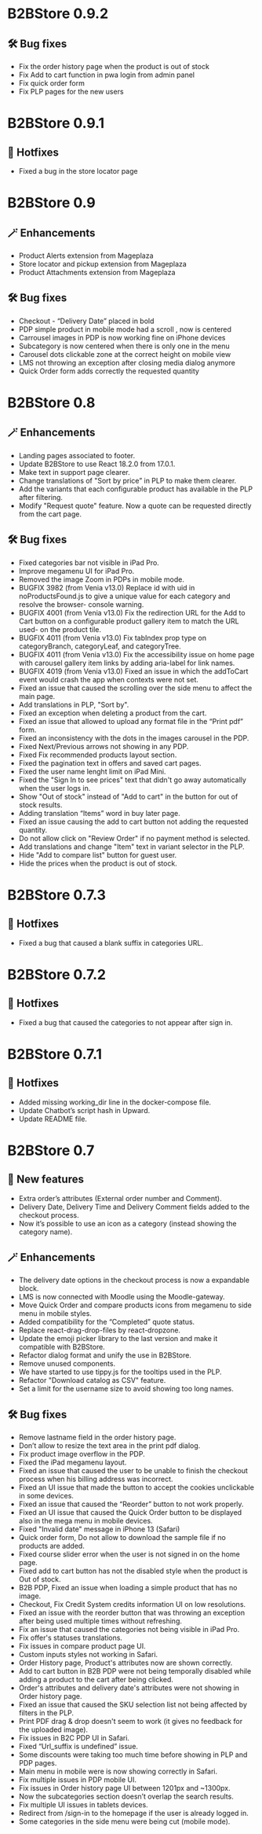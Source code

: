 # B2BStore 0.9.2
## 🛠 Bug fixes 
  - Fix the order history page when the product is out of stock
  - Fix Add to cart function in pwa login from admin panel
  - Fix quick order form
  - Fix PLP pages for the new users

# B2BStore 0.9.1
## 🚨 Hotfixes  
  - Fixed a bug in the store locator page

# B2BStore 0.9
## 🪄 Enhancements
  - Product Alerts extension from Mageplaza
  - Store locator and pickup extension from Mageplaza 
  - Product Attachments extension from Mageplaza
## 🛠 Bug fixes
  - Checkout - “Delivery Date” placed in bold
  - PDP simple product in mobile mode had a scroll , now is centered
  - Carrousel images in PDP is now working fine on iPhone devices
  - Subcategory is now centered when there is only one in the menu
  - Carousel dots clickable zone at the correct height on mobile view
  - LMS not throwing an exception after closing media dialog anymore
  - Quick Order form adds correctly the requested quantity

# B2BStore 0.8
## 🪄 Enhancements
  - Landing pages associated to footer.
  - Update B2BStore to use React 18.2.0 from 17.0.1.
  - Make text in support page clearer.
  - Change translations of "Sort by price” in PLP to make them clearer.
  - Add the variants that each configurable product has available in the PLP after filtering.
  - Modify "Request quote" feature. Now a quote can be requested directly from the cart page.

## 🛠 Bug fixes
  - Fixed categories bar not visible in iPad Pro.
  - Improve megamenu UI for iPad Pro.
  - Removed the image Zoom in PDPs in mobile mode.
  - BUGFIX 3982 (from Venia v13.0) Replace id with uid in noProductsFound.js to give a unique value for each category and resolve the browser- console warning.
  - BUGFIX 4001 (from Venia v13.0) Fix the redirection URL for the Add to Cart button on a configurable product gallery item to match the URL used- on the product tile.
  - BUGFIX 4011 (from Venia v13.0) Fix tabIndex prop type on categoryBranch, categoryLeaf, and categoryTree.
  - BUGFIX 4011 (from Venia v13.0) Fix the accessibility issue on home page with carousel gallery item links by adding aria-label for link names.
  - BUGFIX 4019 (from Venia v13.0) Fixed an issue in which the addToCart event would crash the app when contexts were not set.
  - Fixed an issue that caused the scrolling over the side menu to affect the main page.
  - Add translations in PLP, "Sort by".
  - Fixed an exception when deleting a product from the cart.
  - Fixed an issue that allowed to upload any format file in the “Print pdf” form.
  - Fixed an inconsistency with the dots in the images carousel in the PDP.
  - Fixed Next/Previous arrows not showing in any PDP.
  - Fixed Fix recommended products layout section.
  - Fixed the pagination text in offers and saved cart pages.
  - Fixed the user name lenght limit on iPad Mini.
  - Fixed the "Sign In to see prices" text that didn't go away automatically when the user logs in.
  - Show "Out of stock" instead of "Add to cart" in the button for out of stock results.
  - Adding translation “Items” word in buy later page.
  - Fixed an issue causing the add to cart button not adding the requested quantity.
  - Do not allow click on "Review Order" if no payment method is selected.
  - Add translations and change "Item" text in variant selector in the PLP.
  - Hide "Add to compare list" button for guest user.
  - Hide the prices when the product is out of stock.

# B2BStore 0.7.3
## 🚨 Hotfixes  
  - Fixed a bug that caused a blank suffix in categories URL.

# B2BStore 0.7.2
## 🚨 Hotfixes    
  - Fixed a bug that caused the categories to not appear after sign in.

# B2BStore 0.7.1
## 🚨 Hotfixes    
  - Added missing working_dir line in the docker-compose file.
  - Update Chatbot’s script hash in Upward.
  - Update README file.

# B2BStore 0.7
## 🌟 New features

  - Extra order’s attributes (External order number and Comment).
  - Delivery Date, Delivery Time and Delivery Comment fields added to the checkout process.
  - Now it’s possible to use an icon as a category (instead showing the category name).

## 🪄 Enhancements
  - The delivery date options in the checkout process is now a expandable block.
  - LMS is now connected with Moodle using the Moodle-gateway.
  - Move Quick Order and compare products icons from megamenu to side menu in mobile styles.
  - Added compatibility for the “Completed” quote status.
  - Replace react-drag-drop-files by react-dropzone.
  - Update the emoji picker library to the last version and make it compatible with B2BStore.
  - Refactor dialog format and unify the use in B2BStore.
  - Remove unused components.
  - We have started to use tippy.js for the tooltips used in the PLP.
  - Refactor "Download catalog as CSV" feature.
  - Set a limit for the username size to avoid showing too long names.

## 🛠 Bug fixes
  - Remove lastname field in the order history page.
  - Don’t allow to resize the text area in the print pdf dialog.
  - Fix product image overflow in the PDP.
  - Fixed the iPad megamenu layout.
  - Fixed an issue that caused the user to be unable to finish the checkout process when his billing address was incorrect.
  - Fixed an UI issue that made the button to accept the cookies unclickable in some devices.
  - Fixed an issue that caused the “Reorder” button to not work properly.
  - Fixed an UI issue that caused the Quick Order button to be displayed also in the mega menu in mobile devices.
  - Fixed "Invalid date" message in iPhone 13 (Safari)
  - Quick order form, Do not allow to download the sample file if no products are added.
  - Fixed course slider error when the user is not signed in on the home page.
  - Fixed add to cart button has not the disabled style when the product is Out of stock.
  - B2B PDP, Fixed an issue when loading a simple product that has no image.
  - Checkout, Fix Credit System credits information UI on low resolutions.
  - Fixed an issue with the reorder button that was throwing an exception after being used multiple times without refreshing.
  - Fix an issue that caused the categories not being visible in iPad Pro.
  - Fix offer's statuses translations.
  - Fix issues in compare product page UI.
  - Custom inputs styles not working in Safari.
  - Order History page, Product's attributes now are shown correctly.
  - Add to cart button in B2B PDP were not being temporally disabled while adding a product to the cart after being clicked.
  - Order's attributes and delivery date's attributes were not showing in Order history page.
  - Fixed an issue that caused the SKU selection list not being affected by filters in the PLP.
  - Print PDF drag & drop doesn't seem to work (it gives no feedback for the uploaded image).
  - Fix issues in B2C PDP UI in Safari.
  - Fixed “Url_suffix is undefined” issue.
  - Some discounts were taking too much time before showing in PLP and PDP pages.
  - Main menu in mobile were is now showing correctly in Safari.
  - Fix multiple issues in PDP mobile UI.
  - Fix issues in Order history page UI between 1201px and ~1300px.
  - Now the subcategories section doesn’t overlap the search results.
  - Fix multiple UI issues in tablets devices.
  - Redirect from /sign-in to the homepage if the user is already logged in.
  - Some categories in the side menu were being cut (mobile mode).